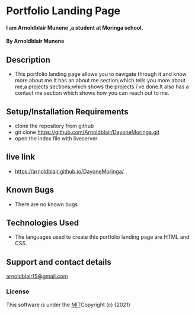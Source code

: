 # Portfolio Landing Page
#### I am Arnoldblair Munene ,a student at Moringa school.
#### By  Arnoldblair Munene 
## Description
* This portfolio landing page allows you to navigate through it and know more about me.It has an about me section;which tells you more about me,a projects sections;which shows the projects i've done.It also has a contact me section which shows how you can reach out to me.

## Setup/Installation Requirements
* clone the repository from github 
* git clone https://github.com/Arnoldblair/DayoneMoringa.git
* open the index file with liveserver

## live link

* https://arnoldblair.github.io/DayoneMoringa/ 
 
 
## Known Bugs
* There are no known bugs

## Technologies Used
* The languages used to create this portfolio landing page are HTML and CSS.

## Support and contact details
 arnoldblair15@gmail.com

### License

This software is under the [MIT](LICENSE)Copyright (c) {2021} 



